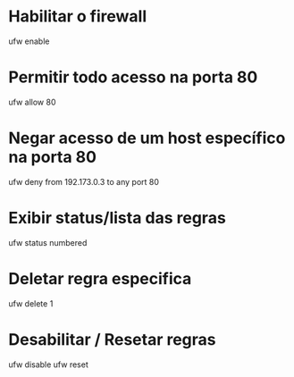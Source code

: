 # Habilitar o firewall
ufw enable

# Permitir todo acesso na porta 80
ufw allow 80

# Negar acesso de um host específico na porta 80
ufw deny from 192.173.0.3 to any port 80

# Exibir status/lista das regras
ufw status numbered

# Deletar regra especifica
ufw delete 1

# Desabilitar / Resetar regras
ufw disable
ufw reset

